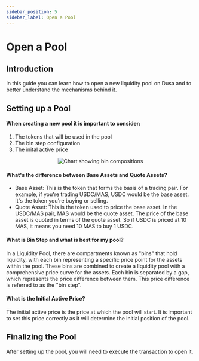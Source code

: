 ```yaml
---
sidebar_position: 5
sidebar_label: Open a Pool
---
```


# Open a Pool

## Introduction

In this guide you can learn how to open a new liquidity pool on Dusa and to better understand the mechanisms behind it.

## Setting up a Pool

#### When creating a new pool it is important to consider:

1. The tokens that will be used in the pool
2. The bin step configuration
3. The inital active price

<p align="center">
  <img src="/img/open-a-pool.png" alt="Chart showing bin compositions" />
</p>

#### What's the difference between Base Assets and Quote Assets?

- Base Asset: This is the token that forms the basis of a trading pair. For example, if you're trading USDC/MAS, USDC would be the base asset. It's the token you're buying or selling.
- Quote Asset: This is the token used to price the base asset. In the USDC/MAS pair, MAS would be the quote asset. The price of the base asset is quoted in terms of the quote asset. So if USDC is priced at 10 MAS, it means you need 10 MAS to buy 1 USDC.

#### What is Bin Step and what is best for my pool?

In a Liquidity Pool, there are compartments known as "bins" that hold liquidity, with each bin representing a specific price point for the assets within the pool. These bins are combined to create a liquidity pool with a comprehensive price curve for the assets. Each bin is separated by a gap, which represents the price difference between them. This price difference is referred to as the "bin step".

#### What is the Initial Active Price?

The initial active price is the price at which the pool will start. It is important to set this price correctly as it will determine the initial position of the pool.

## Finalizing the Pool

After setting up the pool, you will need to execute the transaction to open it.
